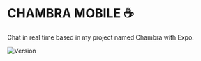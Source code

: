 # CHAMBRA MOBILE :coffee:

Chat in real time based in my project named Chambra with Expo.

<p>
  <img alt="Version" src="https://img.shields.io/badge/version-1.0-blue.svg?cacheSeconds=2592000" />
</p>
